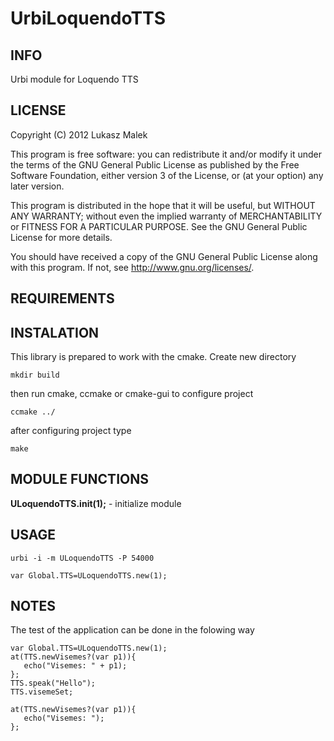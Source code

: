 # UrbiLoquendoTTS #

## INFO ##

Urbi module for Loquendo TTS

## LICENSE ##

Copyright (C) 2012  Lukasz Malek
 
This program is free software: you can redistribute it and/or modify
it under the terms of the GNU General Public License as published by
the Free Software Foundation, either version 3 of the License, or
(at your option) any later version.
 
This program is distributed in the hope that it will be useful,
but WITHOUT ANY WARRANTY; without even the implied warranty of
MERCHANTABILITY or FITNESS FOR A PARTICULAR PURPOSE.  See the
GNU General Public License for more details.
  
You should have received a copy of the GNU General Public License
along with this program.  If not, see <http://www.gnu.org/licenses/>.

## REQUIREMENTS ##

## INSTALATION ##

This library is prepared to work with the cmake.
Create new directory
```
mkdir build
```
then run cmake, ccmake or cmake-gui to configure project
```
ccmake ../
```
after configuring project type
```
make
```

## MODULE FUNCTIONS ##

**ULoquendoTTS.init(1);**            - initialize module   

## USAGE ##
```
urbi -i -m ULoquendoTTS -P 54000

var Global.TTS=ULoquendoTTS.new(1);
```
## NOTES ##

The test of the application can be done in the folowing way
```
var Global.TTS=ULoquendoTTS.new(1);
at(TTS.newVisemes?(var p1)){
   echo("Visemes: " + p1);
};
TTS.speak("Hello");
TTS.visemeSet;

at(TTS.newVisemes?(var p1)){
   echo("Visemes: ");
};